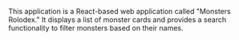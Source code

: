 This application is a React-based web application called "Monsters Rolodex." It displays a list of monster cards and provides a search functionality to filter monsters based on their names.
